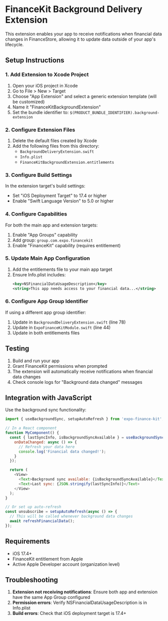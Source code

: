 # FinanceKit Background Delivery Extension

This extension enables your app to receive notifications when financial data changes in FinanceStore, allowing it to update data outside of your app's lifecycle.

## Setup Instructions

### 1. Add Extension to Xcode Project

1. Open your iOS project in Xcode
2. Go to File > New > Target
3. Choose "App Extension" and select a generic extension template (will be customized)
4. Name it "FinanceKitBackgroundExtension"
5. Set the bundle identifier to: `$(PRODUCT_BUNDLE_IDENTIFIER).background-extension`

### 2. Configure Extension Files

1. Delete the default files created by Xcode
2. Add the following files from this directory:
   - `BackgroundDeliveryExtension.swift`
   - `Info.plist`
   - `FinanceKitBackgroundExtension.entitlements`

### 3. Configure Build Settings

In the extension target's build settings:
- Set "iOS Deployment Target" to 17.4 or higher
- Enable "Swift Language Version" to 5.0 or higher

### 4. Configure Capabilities

For both the main app and extension targets:

1. Enable "App Groups" capability
2. Add group: `group.com.expo.financekit`
3. Enable "FinanceKit" capability (requires entitlement)

### 5. Update Main App Configuration

1. Add the entitlements file to your main app target
2. Ensure Info.plist includes:
   ```xml
   <key>NSFinancialDataUsageDescription</key>
   <string>This app needs access to your financial data...</string>
   ```

### 6. Configure App Group Identifier

If using a different app group identifier:
1. Update in `BackgroundDeliveryExtension.swift` (line 78)
2. Update in `ExpoFinanceKitModule.swift` (line 44)
3. Update in both entitlements files

## Testing

1. Build and run your app
2. Grant FinanceKit permissions when prompted
3. The extension will automatically receive notifications when financial data changes
4. Check console logs for "Background data changed" messages

## Integration with JavaScript

Use the background sync functionality:

```javascript
import { useBackgroundSync, setupAutoRefresh } from 'expo-finance-kit';

// In a React component
function MyComponent() {
  const { lastSyncInfo, isBackgroundSyncAvailable } = useBackgroundSync({
    onDataChanged: async () => {
      // Refresh your data here
      console.log('Financial data changed!');
    }
  });

  return (
    <View>
      <Text>Background sync available: {isBackgroundSyncAvailable}</Text>
      <Text>Last sync: {JSON.stringify(lastSyncInfo)}</Text>
    </View>
  );
}

// Or set up auto-refresh
const unsubscribe = setupAutoRefresh(async () => {
  // This will be called whenever background data changes
  await refreshFinancialData();
});
```

## Requirements

- iOS 17.4+
- FinanceKit entitlement from Apple
- Active Apple Developer account (organization level)

## Troubleshooting

1. **Extension not receiving notifications**: Ensure both app and extension have the same App Group configured
2. **Permission errors**: Verify NSFinancialDataUsageDescription is in Info.plist
3. **Build errors**: Check that iOS deployment target is 17.4+